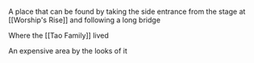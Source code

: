 A place that can be found by taking the side entrance from the stage at [[Worship's Rise]] and following a long bridge

Where the [[Tao Family]] lived

An expensive area by the looks of it